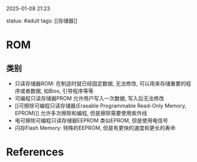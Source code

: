 2025-01-08    21:23

status: #adult 
tags: [[存储器]]


# ROM

## 类别

- 只读存储器ROM: 
	在制造时就已经固定数据, 无法修改, 可以用来存储重要的程序或者数据, 如Bios, 引导程序等等
- 可编程只读存储器PROM
	允许用户写入一次数据, 写入后无法修改
- [[可擦除可编程只读存储器(Erasable Programmable Read-Only Memory, EPROM)]]
	允许多次擦除和编程, 但是擦除需要使用紫外线
- 电可擦除可编程只读存储器EEPROM
	类似EPROM, 但是使用电信号
- 闪存Flash Memory: 
	特殊的EEPROM, 但是有更快的速度和更长的寿命

# References
